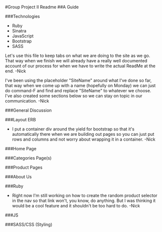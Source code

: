 #Group Project II Readme
##A Guide

###Technologies
* Ruby
* Sinatra
* JavaScript
* Bootstrap
* SASS


Let's use this file to keep tabs on what we are doing to the site as we go. That way when we finish we will already have a really well documented account of our process for when we have to write the actual ReadMe at the end.
	-Nick

I've been using the placeholder "SiteName" around what I've done so far, that way when we come up with a name (hopefully on Monday) we can just do command-F and find and replace "SiteName" to whatever we choose. I've also created some sections below so we can stay on topic in our communication.
	-Nick

###General Discussion

###Layout ERB
* I put a container div around the yield for bootstrap so that it's automatically there when we are building out pages so you can just put rows and columns and not worry about wrapping it in a container.
	-Nick

###Home Page

###Categories Page(s)

###Product Pages

###About Us

###Ruby
* Right now I'm still working on how to create the random product selector in the nav so that link won't, you know, do anything. But I was thinking it would be a cool feature and it shouldn't be too hard to do.
	-Nick

###JS

###SASS/CSS (Styling)